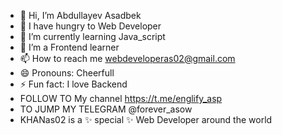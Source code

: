 - 👋 Hi, I’m Abdullayev Asadbek
- 👀 I have hungry to Web Developer
- 🌱 I’m currently learning Java_script
- 💞️ I’m a Frontend learner 
- 📫 How to reach me webdeveloperas02@gmail.com 
- 😄 Pronouns: Cheerfull
- ⚡ Fun fact: I love Backend
- FOLLOW TO My channel https://t.me/englify_asp
- TO JUMP MY TELEGRAM @forever_asow
- KHANas02 is a ✨ special ✨ Web Developer around the world
<!---
KHANas02/KHANas02 is a ✨ special ✨ repository because its `README.md` (this file) appears on your GitHub profile.
You can click the Preview link to take a look at your changes.
--->

